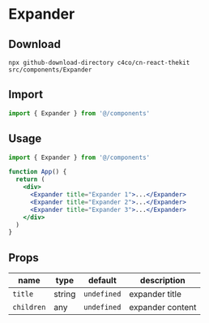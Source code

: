 # Expander

## Download

```
npx github-download-directory c4co/cn-react-thekit src/components/Expander
```

## Import

```jsx
import { Expander } from '@/components'
```

## Usage

```jsx
import { Expander } from '@/components'

function App() {
  return (
    <div>
      <Expander title="Expander 1">...</Expander>
      <Expander title="Expander 2">...</Expander>
      <Expander title="Expander 3">...</Expander>
    </div>
  )
}
```

## Props

| name       | type   | default     | description      |
| ---------- | ------ | ----------- | ---------------- |
| `title`    | string | `undefined` | expander title   |
| `children` | any    | `undefined` | expander content |
